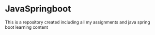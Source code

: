 # JavaSpringboot
This is a repository created including all my assignments and java spring boot learning content
